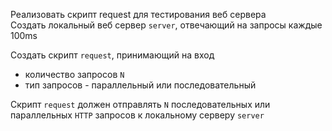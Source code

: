 Реализовать скрипт request для тестирования веб сервера  
Создать локальный веб сервер `server`, отвечающий на запросы каждые 100ms  
  
Создать скрипт `request`, принимающий на вход  
- количество запросов `N`  
- тип запросов - параллельный или последовательный  
  
Скрипт `request` должен отправлять `N` последовательных или параллельных `HTTP` запросов к локальному серверу `server`  